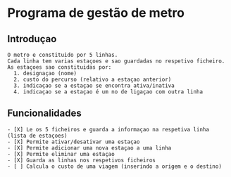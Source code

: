 # Programa de gestão de metro

##  Introduçao
    O metro e constituido por 5 linhas.
    Cada linha tem varias estaçoes e sao guardadas no respetivo ficheiro.
    As estaçoes sao constituidas por:
      1. designaçao (nome)
      2. custo do percurso (relativo a estaçao anterior)
      3. indicaçao se a estaçao se encontra ativa/inativa
      4. indicaçao se a estaçao é um no de ligaçao com outra linha
      
##  Funcionalidades
    - [X] Le os 5 ficheiros e guarda a informaçao na respetiva linha (lista de estaçoes)
    - [X] Permite ativar/desativar uma estaçao
    - [X] Permite adicionar uma nova estaçao a uma linha
    - [X] Permite eliminar uma estaçao
    - [X] Guarda as linhas nos respetivos ficheiros
    - [ ] Calcula o custo de uma viagem (inserindo a origem e o destino)